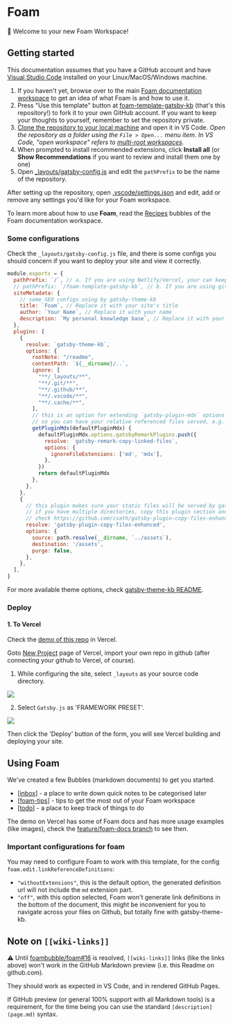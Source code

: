 # Foam

👋 Welcome to your new Foam Workspace!

## Getting started

This documentation assumes that you have a GitHub account and have [Visual Studio Code](https://code.visualstudio.com/) installed on your Linux/MacOS/Windows machine.

1. If you haven't yet, browse over to the main [Foam documentation workspace](https://foambubble.github.io/foam) to get an idea of what Foam is and how to use it.
2. Press "Use this template" button at [foam-template-gatsby-kb](https://github.com/hikerpig/foam-template-gatsby-kb) (that's this repository!) to fork it to your own GitHub account. If you want to keep your thoughts to yourself, remember to set the repository private.
3. [Clone the repository to your local machine](https://help.github.com/en/github/creating-cloning-and-archiving-repositories/cloning-a-repository) and open it in VS Code.
    *Open the repository as a folder using the `File > Open...` menu item. In VS Code, "open workspace" refers to [multi-root workspaces](https://code.visualstudio.com/docs/editor/multi-root-workspaces).*
4. When prompted to install recommended extensions, click **Install all** (or **Show Recommendations** if you want to review and install them one by one)
5. Open [_layouts/gatsby-config.js](_layouts/gatsby-config.js) and edit the `pathPrefix` to be the name of the repository.

After setting up the repository, open [.vscode/settings.json](.vscode/settings.json) and edit, add or remove any settings you'd like for your Foam workspace.

To learn more about how to use **Foam**, read the [Recipes](https://foambubble.github.io/foam/recipes) bubbles of the Foam documentation workspace.

### Some configurations

Check the `_layouts/gatsby-config.js` file, and there is some configs you should concern if you want to deploy your site and view it correctly.

```js
module.exports = {
  pathPrefix: `/`, // a. If you are using Netlify/Vercel, your can keep it this way
  // pathPrefix: `/foam-template-gatsby-kb`, // b. If you are using github pages, this should be the name of your repo
  siteMetadata: {
    // some SEO configs using by gatsby-theme-kb
    title: `Foam`, // Replace it with your site's title
    author: `Your Name`, // Replace it with your name
    description: `My personal knowledge base`, // Replace it with your site's description
  },
  plugins: [
    {
      resolve: `gatsby-theme-kb`,
      options: {
        rootNote: "/readme",
        contentPath: `${__dirname}/..`,
        ignore: [
          "**/_layouts/**",
          "**/.git/**",
          "**/.github/**",
          "**/.vscode/**",
          "**/.cache/**",
        ],
        // this is an option for extending `gatsby-plugin-mdx` options inside `gatsby-theme-kb`,
        // so you can have your relative referenced files served, e.g. '../assets/img.png'.
        getPluginMdx(defaultPluginMdx) {
          defaultPluginMdx.options.gatsbyRemarkPlugins.push({
            resolve: `gatsby-remark-copy-linked-files`,
            options: {
              ignoreFileExtensions: ['md', 'mdx'],
            },
          })
          return defaultPluginMdx
        },
      },
    },
    {
      // this plugin makes sure your static files will be served by gatsby,
      // if you have multiple directories, copy this plugin section and specify other directory
      // check https://github.com/csath/gatsby-plugin-copy-files-enhanced to find docs for this plugin
      resolve: 'gatsby-plugin-copy-files-enhanced',
      options: {
        source: path.resolve(__dirname, `../assets`),
        destination: '/assets',
        purge: false,
      },
    },
  ],
}
```

For more available theme options, check [gatsby-theme-kb README](https://github.com/hikerpig/gatsby-project-kb/tree/master/packages/gatsby-theme-kb).

### Deploy

#### 1. To Vercel

Check the [demo of this repo](https://foam-template-gatsby-kb.vercel.app/) in Vercel.

Goto [New Project](https://vercel.com/new) page of Vercel, import your own repo in github (after connecting your github to Vercel, of course).

1. While configuring the site, select `_layouts`  as your source code directory.

![](https://i.loli.net/2021/01/28/pMxdXwuYGzF5LDg.png)

2. Select `Gatsby.js` as 'FRAMEWORK PRESET'.

![](https://i.loli.net/2021/01/28/Ccw4a9l8zeJxDXt.png)

Then  click the 'Deploy' button of the form, you will see Vercel building and deploying your site.

<!-- #### 2. To Github Pages

This is well configured in `.github/workflows/build.yml`, once you push the `master` branch, github actions will do it for you.
 -->
## Using Foam

We've created a few Bubbles (markdown documents) to get you started.

- [[inbox]] - a place to write down quick notes to be categorised later
- [[foam-tips]] - tips to get the most out of your Foam workspace
- [[todo]] - a place to keep track of things to do

The demo on Vercel has some of Foam docs and has more usage examples (like images), check the [feature/foam-docs branch](https://github.com/hikerpig/foam-template-gatsby-kb/tree/feature/foam-docs) to see then.

### Important configurations for foam

You may need to configure Foam to work with this template, for the config `foam.edit.linkReferenceDefinitions`:

- `"withoutExtensions"`, this is the default option, the generated definition url will not include the `md` extension part.
- `"off"`, with this option selected, Foam won't generate link definitions in the bottom of the document, this might be inconvenient for you to navigate across your files on Github, but totally fine with gatsby-theme-kb.


## Note on `[[wiki-links]]`

⚠️ Until [foambubble/foam#16](https://github.com/foambubble/foam/issues/16) is resolved, `[[wiki-links]]` links (like the links above) won't work in the GitHub Markdown preview (i.e. this Readme on github.com).

They should work as expected in VS Code, and in rendered GitHub Pages.

If GitHub preview (or general 100% support with all Markdown tools) is a requirement, for the time being you can use the standard `[description](page.md)` syntax.

[//begin]: # "Autogenerated link references for markdown compatibility"
[inbox]: inbox.md "Inbox"
[foam-tips]: foam-tips.md "Foam tips"
[todo]: todo.md "Todo"
[//end]: # "Autogenerated link references"
